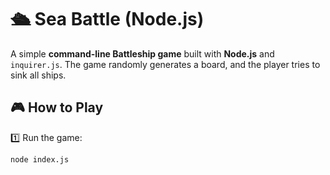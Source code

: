 # 🛳️ Sea Battle (Node.js)

A simple **command-line Battleship game** built with **Node.js** and `inquirer.js`. The game randomly generates a board, and the player tries to sink all ships.

## 🎮 How to Play
1️⃣ Run the game:
```sh
node index.js
